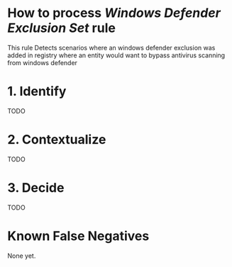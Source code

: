 # How to process *Windows Defender Exclusion Set* rule
This rule Detects scenarios where an windows defender exclusion was added in registry where an entity would want to bypass antivirus scanning from windows defender

# 1. Identify
TODO

# 2. Contextualize
TODO

# 3. Decide
TODO

# Known False Negatives
None yet.
